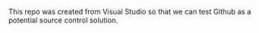 This repo was created from Visual Studio so that we can test Github as a potential source control solution.
